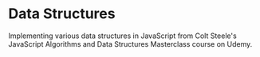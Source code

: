 # Data Structures

Implementing various data structures in JavaScript from Colt Steele's JavaScript Algorithms and Data Structures Masterclass course on Udemy.



